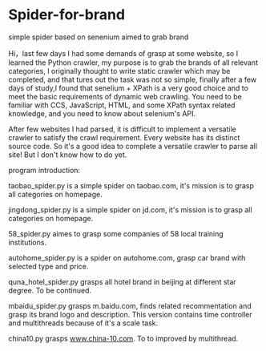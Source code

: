 # Spider-for-brand
simple spider based on senenium aimed to grab brand

Hi，last few days I had some demands of grasp at some website, so I learned the Python crawler, my purpose is to grab the brands of all relevant categories, I originally thought to write static crawler which may be completed, and that tures out the task was not so simple, finally after a few days of study,I found that senelium + XPath is a very good choice and to meet the basic requirements of dynamic web crawling.
You need to be familiar with CCS, JavaScript, HTML, and some XPath syntax related knowledge, and you need to know about selenium's API.

After few websites I had parsed, it is difficult to implement a versatile crawler to satisfy the crawl requirement. Every website has its distinct source code. So it's a good idea to complete a versatile crawler to parse all site! But I don't know how to do yet.

program introduction:

taobao_spider.py is a simple spider on taobao.com, it's mission is to grasp all categories on homepage.

jingdong_spider.py is a simple spider on jd.com, it's mission is to grasp all categories on homepage.

58_spider.py aimes to grasp some companies of 58 local training institutions.

autohome_spider.py is a spider on autohome.com, grasp car brand with selected type and price.

quna_hotel_spider.py grasps all hotel brand in beijing at different star degree. To be continued.

mbaidu_spider.py grasps m.baidu.com, finds related recommentation and grasp its brand logo and description. This version contains time controller and multithreads because of it's a scale task.

china10.py grasps www.china-10.com. To to improved by multithread.
